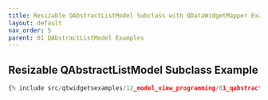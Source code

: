 ```yaml
---
title: Resizable QAbstractListModel Subclass with QDataWidgetMapper Example
layout: default
nav_order: 5
parent: 01 QAbstractListModel Examples
---
```


## Resizable QAbstractListModel Subclass Example

```python
{% include src/qtwidgetsexamples/12_model_view_programming/01_qabstractlistmodel/05_list_model_resizable.py %}
```

